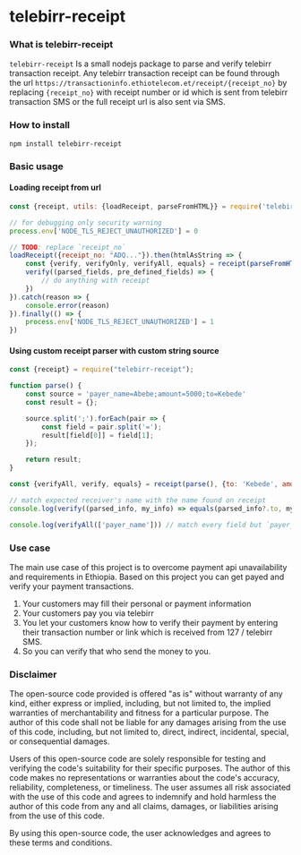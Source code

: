 # telebirr-receipt

### What is telebirr-receipt

`telebirr-receipt` Is a small nodejs package to parse and verify
telebirr transaction receipt. Any telebirr transaction
receipt can be found through the url
`https://transactioninfo.ethiotelecom.et/receipt/{receipt_no}`
by replacing `{receipt_no}` with receipt number or id which is sent from telebirr
transaction SMS or the full receipt url is also sent via SMS.

### How to install

``
npm install telebirr-receipt
``

### Basic usage

#### Loading receipt from url

```javascript
const {receipt, utils: {loadReceipt, parseFromHTML}} = require('telebirr-receipt')

// for debugging only security warning
process.env['NODE_TLS_REJECT_UNAUTHORIZED'] = 0

// TODO: replace `receipt_no`
loadReceipt({receipt_no: "ADQ..."}).then(htmlAsString => {
    const {verify, verifyOnly, verifyAll, equals} = receipt(parseFromHTML(htmlAsString), {to: "Someone"})
    verify((parsed_fields, pre_defined_fields) => {
        // do anything with receipt
    })
}).catch(reason => {
    console.error(reason)
}).finally(() => {
    process.env['NODE_TLS_REJECT_UNAUTHORIZED'] = 1
})
```

#### Using custom receipt parser with custom string source

```javascript
const {receipt} = require("telebirr-receipt");

function parse() {
    const source = 'payer_name=Abebe;amount=5000;to=Kebede'
    const result = {};

    source.split(';').forEach(pair => {
        const field = pair.split('=');
        result[field[0]] = field[1];
    });

    return result;
}

const {verifyAll, verify, equals} = receipt(parse(), {to: 'Kebede', amount: '5000'})

// match expected receiver's name with the name found on receipt
console.log(verify((parsed_info, my_info) => equals(parsed_info?.to, my_info?.to)))

console.log(verifyAll(['payer_name'])) // match every field but `payer_name`
```

### Use case
The main use case of this project is to overcome payment api unavailability and requirements in Ethiopia. Based on this project you can get payed and verify your payment transactions.

1. Your customers may fill their personal or payment information
2. Your customers pay you via telebirr
3. You let your customers know how to verify their payment by entering their transaction number or link which is received from 127 / telebirr SMS.
4. So you can verify that who send the money to you.

### Disclaimer

The open-source code provided is offered "as is" without warranty of any kind, either express or implied, including, but not limited to, the implied warranties of merchantability and fitness for a particular purpose. The author of this code shall not be liable for any damages arising from the use of this code, including, but not limited to, direct, indirect, incidental, special, or consequential damages. 

Users of this open-source code are solely responsible for testing and verifying the code's suitability for their specific purposes. The author of this code makes no representations or warranties about the code's accuracy, reliability, completeness, or timeliness. The user assumes all risk associated with the use of this code and agrees to indemnify and hold harmless the author of this code from any and all claims, damages, or liabilities arising from the use of this code. 

By using this open-source code, the user acknowledges and agrees to these terms and conditions.
